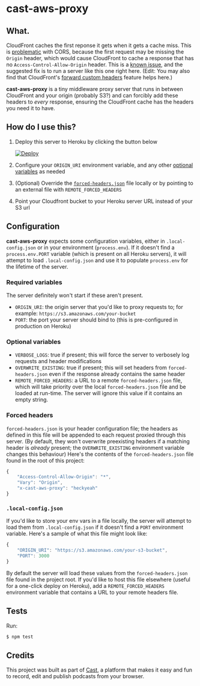 # cast-aws-proxy

## What.

CloudFront caches the first reponse it gets when it gets a cache miss. This is [problematic](https://forums.aws.amazon.com/thread.jspa?messageID=555417#555417) with CORS, because the first request may be missing the ```Origin``` header, which would cause CloudFront to cache a response that has no ```Access-Control-Allow-Origin``` header. This is a [known issue](http://stackoverflow.com/a/21371500/903936), and the suggested fix is to run a server like this one right here. (Edit: You may also find that CloudFront's [forward custom headers](http://docs.aws.amazon.com/AmazonCloudFront/latest/DeveloperGuide/forward-custom-headers.html) feature helps here.)

**cast-aws-proxy** is a tiny middleware proxy server that runs in between CloudFront and your origin (probably S3?) and can forcibly add these headers to *every* response, ensuring the CloudFront cache has the headers you need it to have.

## How do I use this?

1. Deploy this server to Heroku by clicking the button below
	
	[![Deploy](https://www.herokucdn.com/deploy/button.png)](https://heroku.com/deploy)
2. Configure your ```ORIGIN_URI``` environment variable, and any other [optional variables](#optional-variables) as needed
3. (Optional) Override the [```forced-headers.json```](#forced-headers) file locally or by pointing to an external file with ```REMOTE_FORCED_HEADERS```
4. Point your Cloudfront bucket to your Heroku server URL instead of your S3 url

## Configuration

**cast-aws-proxy** expects some configuration variables, either in ```.local-config.json``` or in your environment (```process.env```). If it doesn't find a ```process.env.PORT``` variable (which is present on all Heroku servers), it will attempt to load ```.local-config.json``` and use it to populate ```process.env``` for the lifetime of the server.

### Required variables

The server definitely won't start if these aren't present.

* ```ORIGIN_URI```: the origin server that you'd like to proxy requests to; for example: ```https://s3.amazonaws.com/your-bucket```
* ```PORT```: the port your server should bind to (this is pre-configured in production on Heroku)

### Optional variables

* ```VERBOSE_LOGS```: true if present; this will force the server to verbosely log requests and header modifications
* ```OVERWRITE_EXISTING```: true if present; this will set headers from ```forced-headers.json``` even if the response already contains the same header
* ```REMOTE_FORCED_HEADERS```: a URL to a remote ```forced-headers.json``` file, which will take priority over the local ```forced-headers.json``` file and be loaded at run-time. The server will ignore this value if it contains an empty string.

### Forced headers

```forced-headers.json``` is your header configuration file; the headers as defined in this file will be appended to each request proxied through this server. (By default, they won't overwrite preexisting headers if a matching header is *already* present; the ```OVERWRITE_EXISTING``` environment variable changes this behaviour) Here's the contents of the ```forced-headers.json``` file found in the root of this project:

```js
{
	"Access-Control-Allow-Origin": "*",
	"Vary": "Origin",
	"x-cast-aws-proxy": "heckyeah"
}
```

### ```.local-config.json```

If you'd like to store your env vars in a file locally, the server will attempt to load them from ```.local-config.json``` if it doesn't find a ```PORT``` environment variable. Here's a sample of what this file might look like:

```js
{
	"ORIGIN_URI": "https://s3.amazonaws.com/your-s3-bucket",
	"PORT": 3000
}
```

By default the server will load these values from the ```forced-headers.json``` file found in the project root. If you'd like to host this file elsewhere (useful for a one-click deploy on Heroku), add a ```REMOTE_FORCED_HEADERS``` environment variable that contains a URL to your remote headers file.

## Tests

Run:

```bash
$ npm test
```

## Credits

This project was built as part of [Cast](https://tryca.st/?ref=castawsproxy), a platform that makes it easy and fun to record, edit and publish podcasts from your browser.
